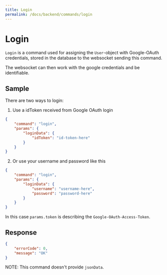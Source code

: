 ```yaml
---
title: Login
permalink: /docs/backend/commands/login
---
```


# Login

`Login` is a command used for assigning the `User`-object with Google-OAuth credentials, stored in the database to the websocket sending this command.

The websocket can then work with the google credentials and be identifiable.

## Sample
There are two ways to login:

1. Use a idToken received from Google OAuth login
```json
{
    "command": "login",
    "params": {
        "loginData": {
            "idToken": "id-token-here"
        }
    }
}
```

2. Or use your username and password like this
```json
{
    "command": "login",
    "params": {
        "loginData": {
            "username": "username-here",
            "password": "password-here"
        }
    }
}
```

In this case `params.token` is describing the `Google-OAuth-Access-Token`.

## Response
```json
{
    "errorCode": 0,
    "message": "OK"
}
```
NOTE: This command doesn't provide `jsonData`.